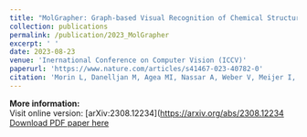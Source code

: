 ```yaml
---
title: "MolGrapher: Graph-based Visual Recognition of Chemical Structures"
collection: publications
permalink: /publication/2023_MolGrapher
excerpt: ' '
date: 2023-08-23
venue: 'Inernational Conference on Computer Vision (ICCV)'
paperurl: 'https://www.nature.com/articles/s41467-023-40782-0'
citation: 'Morin L, Danelljan M, Agea MI, Nassar A, Weber V, Meijer I, Staar P, Fisher Y. MolGrapher: Graph-based Visual Recognition of Chemical Structures. IEEE Proceedings ICCV (2023)'
---
```


**More information:**  
Visit online version: [arXiv:2308.12234](https://arxiv.org/abs/2308.12234  
[Download PDF paper here](https://iagea.github.io/files/papers/MolGrapher_paper.pdf)  
